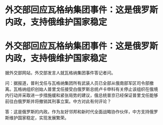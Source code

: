 # 外交部回应瓦格纳集团事件：这是俄罗斯内政，支持俄维护国家稳定

# 外交部回应瓦格纳集团事件：这是俄罗斯内政，支持俄维护国家稳定

据外交部网站，外交部发言人就瓦格纳集团事件答记者问。

问：据报道，普利戈任与瓦格纳集团所有武装人员已全部从俄南部军区司令部撤离。瓦格纳组织创始人普里戈任接受白俄罗斯总统卢卡申科有关停止该组织在俄境内行动并采取进一步措施缓和紧张局势的建议，俄总统普京已经保证普里戈任能够前往白俄罗斯并将撤销其刑事立案。中方对此有何评论？

答：这是俄罗斯的内政。作为友好邻邦和新时代全面战略协作伙伴，中方支持俄罗斯维护国家稳定，实现发展繁荣。

